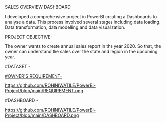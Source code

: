 SALES OVERVIEW DASHBOARD

I developed a comprehensive project in PowerBI creating a Dashboards to analyse a data. This process involved several stages including data loading. Data transformation, data modelling and data visualization.
         
PROJECT OBJECTIVE-

The owner wants to create annual sales report in the year 2020. So that, the owner can understand the sales over the state and region in the upcoming year.

#DATASET -

<a href= "https://github.com/ROHINIWATILE/PowerBi-Project/blob/main/mini_project_dataset.xlsx">


#OWNER'S REQUIREMENT-

https://github.com/ROHINIWATILE/PowerBi-Project/blob/main/REQUIREMENT.png

#DASHBOARD -

https://github.com/ROHINIWATILE/PowerBi-Project/blob/main/DASHBOARD.png
